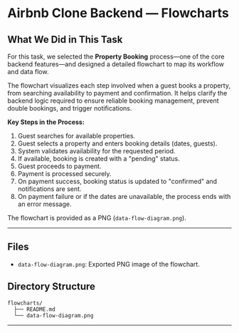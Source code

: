 # Airbnb Clone Backend — Flowcharts

## What We Did in This Task

For this task, we selected the **Property Booking** process—one of the core backend features—and designed a detailed flowchart to map its workflow and data flow. 

The flowchart visualizes each step involved when a guest books a property, from searching availability to payment and confirmation. It helps clarify the backend logic required to ensure reliable booking management, prevent double bookings, and trigger notifications.

**Key Steps in the Process:**
1. Guest searches for available properties.
2. Guest selects a property and enters booking details (dates, guests).
3. System validates availability for the requested period.
4. If available, booking is created with a "pending" status.
5. Guest proceeds to payment.
6. Payment is processed securely.
7. On payment success, booking status is updated to "confirmed" and notifications are sent.
8. On payment failure or if the dates are unavailable, the process ends with an error message.

The flowchart is provided as a PNG (`data-flow-diagram.png`).

---

## Files

- `data-flow-diagram.png`: Exported PNG image of the flowchart.


## Directory Structure

```
flowcharts/
  ├── README.md
  └── data-flow-diagram.png
```

---